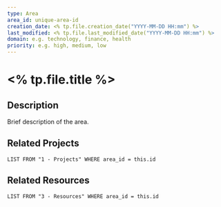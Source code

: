 ```yaml
---
type: Area
area_id: unique-area-id
creation_date: <% tp.file.creation_date("YYYY-MM-DD HH:mm") %>
last_modified: <% tp.file.last_modified_date("YYYY-MM-DD HH:mm") %>
domain: e.g. technology, finance, health
priority: e.g. high, medium, low
---
```


# <% tp.file.title %>

## Description
Brief description of the area.

## Related Projects
```dataview
LIST FROM "1 - Projects" WHERE area_id = this.id
```
## Related Resources

```dataview
LIST FROM "3 - Resources" WHERE area_id = this.id
```
